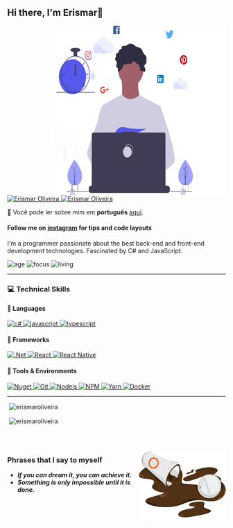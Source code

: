 ## Hi there, I'm Erismar👋

<img
	src="https://github.com/erismaroliveira/erismaroliveira/blob/main/ativos/dev_productivit.svg?raw=true"
	width="400px"
	height="390px"
	align="right"
/>

<!--
[![Site Badge](https://img.shields.io/badge/%20-site%20pessoal-blueviolet)](https://site/)
-->

<a href="https://www.linkedin.com/in/erismar-oliveirapro">
      <img alt="Erismar Oliveira" src="https://img.shields.io/badge/-Erismar%20Oliveira-5659EB?style=for-the-badge&logo=Linkedin&logoColor=white" />
</a>
<a href="mailto:erismar.consultoria@gmail.com">
      <img alt="Erismar Oliveira" src="https://img.shields.io/badge/-Gmail-5659EB?style=for-the-badge&logo=Gmail&logoColor=white&link=mailto:erismar.consultoria@gmail.com" />
</a>

🔡 Você pode ler sobre mim em <b>português</b> [aqui](https://github.com/erismaroliveira/erismaroliveira/blob/master/README.pt-br.md).

#### Follow me on [instagram](https://www.instagram.com/erismardev/) for tips and code layouts

I'm a programmer passionate about the best back-end and front-end development technologies. Fascinated by C# and JavaScript.

![age](https://img.shields.io/badge/age-27-blue)
![focus](https://img.shields.io/badge/focus-FullStack-brightgreen)
![living](https://img.shields.io/badge/country-Brazil-3c9)

---

### :computer: Technical Skills

#### :speech_balloon: Languages

<!--
<img
	src="https://github.com/erismaroliveira/erismaroliveira/blob/main/ativos/product_iteration.svg?raw=true"
	width="400px"
	height="390px"
	align="right"
/>
-->
<a href="#">
      <img alt="c#" src="https://img.shields.io/badge/c%23-%23239120.svg?style=for-the-badge&logo=c-sharp&logoColor=white" />
</a>
<a href="#">
      <img alt="javascript" src="https://img.shields.io/badge/JavaScript-F7DF1E.svg?style=for-the-badge&logo=javascript&logoColor=white" />
</a>
<a href="#">
      <img alt="typescript" src="https://img.shields.io/badge/typescript-1E84D0.svg?style=for-the-badge&logo=typescript&logoColor=white" />
</a>

#### :hammer: Frameworks

<a href="#">
      <img alt=".Net" src="https://img.shields.io/badge/.NET-512BD4?style=for-the-badge&logo=dotnet&logoColor=white" />
</a>
<a href="#">
      <img alt="React" src="https://img.shields.io/badge/react-36B2C8.svg?style=for-the-badge&logo=react&logoColor=white" />
</a>
<a href="#">
      <img alt="React Native" src="https://img.shields.io/badge/react Native-00D2F8.svg?style=for-the-badge&logo=react&logoColor=white" />
</a>

#### :wrench: Tools & Environments

<a href="#">
      <img alt="Nuget" src="https://img.shields.io/badge/NuGet-004880?style=for-the-badge&logo=nuget&logoColor=white" />
</a>
<a href="#">
      <img alt="Git" src="https://img.shields.io/badge/Git-F05032.svg?style=for-the-badge&logo=git&logoColor=white" />
</a>
<a href="#">
      <img alt="Nodejs" src="https://img.shields.io/badge/node-339933.svg?style=for-the-badge&logo=node.js&logoColor=white" />
</a>
<a href="#">
      <img alt="NPM" src="https://img.shields.io/badge/NPM-CB3837.svg?style=for-the-badge&logo=npm&logoColor=white" />
</a>
<a href="#">
      <img alt="Yarn" src="https://img.shields.io/badge/Yarn-2C8EBB.svg?style=for-the-badge&logo=yarn&logoColor=white" />
</a>
<a href="#">
      <img alt="Docker" src="https://img.shields.io/badge/Docker-2CA5E0?style=for-the-badge&logo=docker&logoColor=white" />
</a>

---

<p>&nbsp;<img align="center" src="https://github-readme-stats.vercel.app/api?username=erismaroliveira&show_icons=true&theme=blue-green&locale=en" alt="erismaroliveira" /></p>

<p>&nbsp;<img align="center" src="https://github-readme-streak-stats.herokuapp.com/?user=erismaroliveira&theme=blue-green" alt="erismaroliveira" /></p>
</br>
</br>

<img
	src="https://github.com/erismaroliveira/erismaroliveira/blob/main/ativos/adornment-5.png?raw=true"
	width="200px"
	height="160px"
	align="right"
/>

### Phrases that I say to myself

- **_If you can dream it, you can achieve it._**
- **_Something is only impossible until it is done._**
